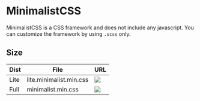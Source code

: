 # MinimalistCSS

MinimalistCSS is a CSS framework and does not include any javascript. You can customize the framework by using `.scss` only.

## Size

| Dist | File | URL |
|---|---|---|
Lite  | lite.minimalist.min.css | ![](https://img.badgesize.io/MinimalistCSS/MinimalistCSS/main/dist/lite.minimalist.min.css.svg?compression=brotli)
Full | minimalist.min.css | ![](https://img.badgesize.io/MinimalistCSS/MinimalistCSS/main/dist/minimalist.min.css.svg?compression=brotli)